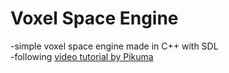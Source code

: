 # Voxel Space Engine
-simple voxel space engine made in C++ with SDL<br/>
-following [video tutorial by Pikuma](https://www.youtube.com/watch?v=bQBY9BM9g_Y) 

